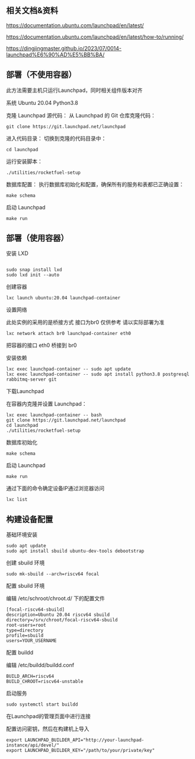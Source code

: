 
## 相关文档&资料

https://documentation.ubuntu.com/launchpad/en/latest/

https://documentation.ubuntu.com/launchpad/en/latest/how-to/running/

https://dingjingmaster.github.io/2023/07/0014-launchpad%E6%90%AD%E5%BB%BA/

## 部署（不使用容器）

此方法需要主机只运行Launchpad，同时相关组件版本对齐

系统 Ubuntu 20.04 Python3.8

克隆 Launchpad 源代码： 从 Launchpad 的 Git 仓库克隆代码：
```
git clone https://git.launchpad.net/launchpad
```
进入代码目录： 切换到克隆的代码目录中：

```
cd launchpad
```
运行安装脚本：

```
./utilities/rocketfuel-setup
```
数据库配置： 执行数据库初始化和配置，确保所有的服务和表都已正确设置：

```
make schema
```
启动 Launchpad

```
make run
```

## 部署（使用容器）

安装 LXD

```

sudo snap install lxd
sudo lxd init --auto
```

创建容器
```
lxc launch ubuntu:20.04 launchpad-container
```
设置网络

此处实例的采用的是桥接方式 接口为br0 仅供参考 请以实际部署为准

```
lxc network attach br0 launchpad-container eth0
```
把容器的接口 eth0 桥接到 br0 

安装依赖

```
lxc exec launchpad-container -- sudo apt update
lxc exec launchpad-container -- sudo apt install python3.8 postgresql rabbitmq-server git
```
下载Launchpad

在容器内克隆并设置 Launchpad：

```
lxc exec launchpad-container -- bash
git clone https://git.launchpad.net/launchpad
cd launchpad
./utilities/rocketfuel-setup
```
数据库初始化

```
make schema
```
启动 Launchpad

```
make run
```
通过下面的命令确定设备IP通过浏览器访问
```
lxc list
```


## 构建设备配置

基础环境安装
```
sudo apt update
sudo apt install sbuild ubuntu-dev-tools debootstrap
```

创建 sbuild 环境
```
sudo mk-sbuild --arch=riscv64 focal
```

配置 sbuild 环境

编辑 /etc/schroot/chroot.d/ 下的配置文件

```
[focal-riscv64-sbuild]
description=Ubuntu 20.04 riscv64 sbuild
directory=/srv/chroot/focal-riscv64-sbuild
root-users=root
type=directory
profile=sbuild
users=YOUR_USERNAME
```

配置 buildd

编辑 /etc/buildd/buildd.conf
```
BUILD_ARCH=riscv64
BUILD_CHROOT=riscv64-unstable
```

启动服务
```
sudo systemctl start buildd
```

在Launchpad的管理页面中进行连接

配置访问密钥，然后在构建机上导入
```
export LAUNCHPAD_BUILDER_API="http://your-launchpad-instance/api/devel/"
export LAUNCHPAD_BUILDER_KEY="/path/to/your/private/key"
```